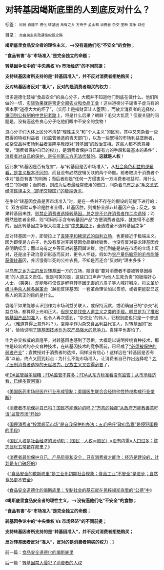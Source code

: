 # 对转基因竭斯底里的人到底反对什么？

标签： `科技` `袁隆平` `德化` `转基因` `乌有之乡` `方舟子` `孟山都` `消费者` `杂交` `垄断` `竞争` `财经` 

目录： `自由民主宪政通往奴役之路`

**竭斯底里食品安全者的理性主义，——>没有逼他们吃“不安全”的食物；**

**“食品有害”与“市场准入”是完全独立的命题；**

**转基因争论中的“中央集权 Vs 市场经济”的不同前提；**

**支持转基因者所支持的是“转基因准入”，并不反对消费者拒绝购买；**

**反对转基因者反对“准入”，反对的是消费者购买的权力**；



很多道德化鼓噪“食品安全”的良心分子，大概并不知道他们到底在做什么。他们所做的一切，[实际效果就是否定全部农业和食品工业](../../../2011/6/12/工业化初期普遍地歇斯底里食品安全.md)！这些道德分子谴责子虚乌有的资本家“道德大大的坏了”，（实际上是指财富让人堕落），而放弃消费者的选择权，[重回到公有制的中世纪老路](../../../2011/4/12/灾难经济学和灾难的政治价值.md)上，将是什么后果？朝鲜？毛灾大饥荒？但很关键的问题是，没有逼这些良心分子吃他们眼中不安全的食物！

良心分子们大体上区分不清楚“理性主义”和“个人主义”的区别，其中又夹杂着一些既得的特权利益者（如监管侯选的青天部门），以及一些既得的市场利益垄断者，如[杂交品种市场利益者袁隆平教授对“转基因”的政治支持](../../../2010/3/5/权威同样有胡说八道的平等权力.md)。这些人都不愿意接受，“消费者保护自已的权力，是消费者保护自已最有力的手段和最基本的条件”；[消费者对自已的保护，是任何第三方无法代替的](../../../2011/6/12/消费者最能保护自已，供应商最懂得生产什么.md)。**这就是人权**！

因此象“转基因是否有危害”，与“转基因是否市场准入”，从[社会角色利益的逻辑看，是含义根本不同的](../../../2009/5/25/走出汉文化“公说公有理”的语言泥潭.md)，而且没有必然逻辑关联的两个命题。前者取决于消费者个体对“是否有害”的判断；而后者则是“任何一方侵害另一方消费者权益时，用什么借口”的问题；而前者，则成为后者最经常使用的借口，间杂着[乌有之乡“毛文革式经济民族主义（即闭交锁国）”的极端诉求](../../../2008/11/24/中国150&nbsp;年来失败根本原因.md)。

在争论“转基因食品是否市场准入”时，是在一些并不存在的假设的前提下进行的；1）双方都默认争论是胜者全得，转基因胜，则排挤全部非转基因产品；反之，如果转基因未胜，[则禁止消费者选择转基因，总之是不允许消费者作二次选择](../../../2010/5/28/不要强迫转基因消费者&quot;是或否&quot;选择.md)；2）既然是胜者全得，则“明码标示含有转基因产品”方便消费者选择，就变得不必要的。因此转基因之争很大程度上是“[中央集权下](../../../2010/5/18/中央集权与死亡循环不可分割.md)，全选或全不选转基因之争”

反对转基因一方，即使拉上了[袁隆平和稀泥式的自利立场](../../../2010/3/5/权威同样有胡说八道的平等权力.md)，也更接近于极端主义。因为即使是方舟子，也没有反对非转基因食品继续销售，也没有反对要求转基因食品明确标示；而以乌有之乡等反对转基因舆论群，他们到底是站在市场的立场上反对，还是出于政治意识形态而反对，更令人怀疑。假如为[农产量伤脑筋的毛帝能够获得转基](../../../2009/11/29/计划生育成了“最不坏”的选择.md)因，养活饿得半死的公社农民，不知是否还会“反对的”理由多多？

以[乌有之乡为主的反对转基因](http://darthvad.blog.sohu.com/132102538.html)一方的立场，隐含着“要对消费者不要被转基因毒死”的人道主义责任。但是可笑的是，这些口口声声“为他人生死负责”的极端好心人士，（笑笑），却能够将仅仅是解释转基因无害的方舟子等人喊打喊杀，[将文革阶级斗争杀人越多越革命](http://darthvad.blog.sohu.com/130312127.html)（越能反转基因）一套革命理论加以贯彻，或者更能彰显这些人的真正的目的是什么。

袁隆平如果能够认识到作为市场利益关联人，或保持沉默，或明确自已的“杂交”利益立场，都算得上光明正大。[但是又是找些人道主义之类的歪理，明显是为了推迟转基因产品的准](../../../2010/3/4/“爱国分子”之“转基因经过一代人的检验”不成理由.md)入，也令人再次感到，“杂交业”的伟人，归根到底也只是一个普通人。（难道算得上意外吗？）。袁隆平作为杂交食品利益代言人，对转基因的“反对”，恰恰说明[了转基因技术作为农产品强大的竞争力](../../../2010/9/3/只有个人主义才是市场经济.md)。袁隆平也害怕了。

作为杂交权威的袁隆平，对转基因也感到了恐惧，大概足以说明传统育种技术，那怕是较新式的杂交育种技术，在转基因技术的竞争面前，已经成了[“必须被保护的弱者产业](../../../2010/1/27/为什么计划经济总是保护了落后产业.md)”；袁教授对于消费者的选择，同样没有信心！这样远在“转基因是否有毒”以前，终点又回到起点：为什么不能市场准入，让消费者自已作出选择呢？[为了压制消费者选择的天赋权力，民族主义又变得必要](../../../2009/9/28/示形于外实侵于内的爱国道德明星.md)了。

《[FDA监管越多越糟；FDA监管不算多；FDA从东方标准看没有监管；从市场经济看，已经多管闲事](../../../2011/6/10/FDA监管越多越没有公益.md)》

《[美国医药市场经医疗行业形成管制；美国医生联合会经排他性特权构成行业垄断](../../../2011/6/11/美国医保医疗医药市场管制造成垄断和高价.md)》

《[消费者不能保护自已吗？国民不能保护的吗？“万恶的独裁”从政府万能教善意吁请“监管市场”开始](../../../2011/6/11/消费者不能保护自已吗？监管必不可少吗？.md)》

《[国民消费者“投票规范市场”是自我保护的办法；五毛呼吁“政府监管”是侵犯国民的手段](../../../2011/6/11/监管越严,越是质次价高.md)》

《[国民人权是社会经济的发动机；（国民－人权＝贱民）=没有内需=人口过多；陈志武张五常错在那里？](../../../2011/6/12/国民人权是社会经济的发动机，兼谈耶鲁陈志武.md)》

《[消费者最能保护自已，产品质量和安全，只有消费者才能治；经济是建设的，计划是专门破坏的](../../../2011/6/12/消费者最能保护自已，供应商最懂得生产什么.md)》

《[“食品安全的歇斯底里”是工业化初期社会现象；食品工业“不安全”是进步；自然食品更不安全](../../../2011/6/12/工业化初期普遍地歇斯底里食品安全.md)》

《[食品安全道德化的竭斯底里；专制社会的基石就在民粹竭斯底里的“公德”中](../../../2011/6/13/食品安全道德化的竭斯底里.md)》

《**竭斯底里食品安全者的理性主义，——>没有逼他们吃“不安全”的食物；**

**“食品有害”与“市场准入”是完全独立的命题；**

**转基因争论中的“中央集权 Vs 市场经济”的不同前提；**

**支持转基因者所支持的是“转基因准入”，并不反对消费者拒绝购买；**

**反对转基因者反对“准入”，反对的是消费者购买的权力**；》

前一篇：[食品安全道德化的竭斯底里](../../../2011/6/13/食品安全道德化的竭斯底里.md)

后一篇：[转基因禁入侵犯了消费者的人权](../../../2011/6/13/转基因禁入侵犯了消费者的人权.md)